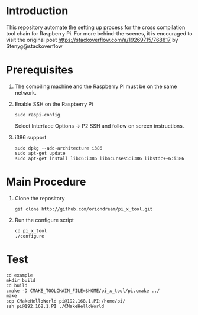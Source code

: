 # Introduction #

This repository automate the setting up process for the cross compilation tool chain for Raspberry Pi. For more behind-the-scenes, it is encouraged to visit the original post https://stackoverflow.com/a/19269715/768817 by Stenyg@stackoverflow

# Prerequisites #

1. The compiling machine and the Raspberry Pi must be on the same network.

2. Enable SSH on the Raspberry Pi

   ```
   sudo raspi-config
   ```
   Select Interface Options -> P2 SSH and follow on screen instructions.

3. i386 support

   ```
   sudo dpkg --add-architecture i386
   sudo apt-get update
   sudo apt-get install libc6:i386 libncurses5:i386 libstdc++6:i386
   ```

# Main Procedure #

1. Clone the repository

    ```
    git clone http://github.com/oriondream/pi_x_tool.git
    ```

2. Run the configure script

    ```
    cd pi_x_tool
    ./configure
    ```

# Test #
   ```
   cd example
   mkdir build
   cd build
   cmake -D CMAKE_TOOLCHAIN_FILE=$HOME/pi_x_tool/pi.cmake ../
   make
   scp CMakeHelloWorld pi@192.168.1.PI:/home/pi/
   ssh pi@192.168.1.PI ./CMakeHelloWorld
   ```
